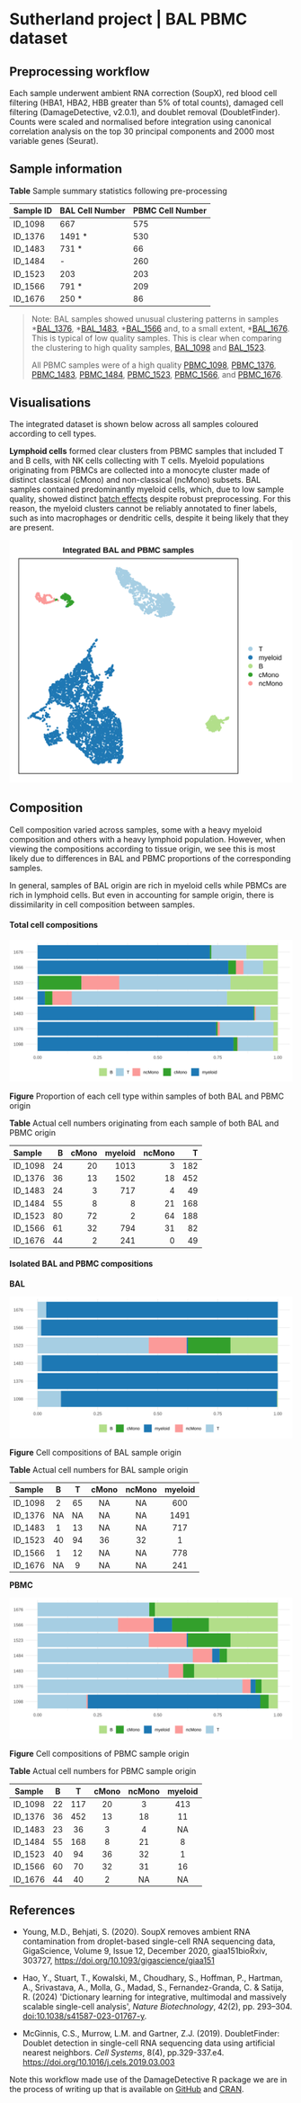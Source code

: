 # Sutherland project \| BAL PBMC dataset

## Preprocessing workflow

Each sample underwent ambient RNA correction (SoupX), red blood cell filtering (HBA1, HBA2, HBB greater than 5% of total counts), damaged cell filtering (DamageDetective, v2.0.1), and doublet removal (DoubletFinder). Counts were scaled and normalised before integration using canonical correlation analysis on the top 30 principal components and 2000 most variable genes (Seurat).

## Sample information

**Table** Sample summary statistics following pre-processing

| Sample ID | BAL Cell Number | PBMC Cell Number |
|:----------|:----------------|:-----------------|
| ID_1098   | 667             | 575              |
| ID_1376   | 1491 \*         | 530              |
| ID_1483   | 731 \*          | 66               |
| ID_1484   | \-              | 260              |
| ID_1523   | 203             | 203              |
| ID_1566   | 791 \*          | 209              |
| ID_1676   | 250 \*          | 86               |

> Note: BAL samples showed unusual clustering patterns in samples \*[BAL_1376](https://github.com/AlicenJoyHenning/TB_BAL/blob/master/plots/sample_quality/BAL_1376.png), \*[BAL_1483](https://github.com/AlicenJoyHenning/TB_BAL/blob/master/plots/sample_quality/BAL_1483.png), \*[BAL_1566](https://github.com/AlicenJoyHenning/TB_BAL/blob/master/plots/sample_quality/BAL_1566.png) and, to a small extent, \*[BAL_1676](https://github.com/AlicenJoyHenning/TB_BAL/blob/master/plots/sample_quality/BAL_1676.png). This is typical of low quality samples. This is clear when comparing the clustering to high quality samples, [BAL_1098](https://github.com/AlicenJoyHenning/TB_BAL/blob/master/plots/sample_quality/BAL_1098.png) and [BAL_1523](https://github.com/AlicenJoyHenning/TB_BAL/blob/master/plots/sample_quality/BAL_1523.png).
>
> All PBMC samples were of a high quality [PBMC_1098](https://github.com/AlicenJoyHenning/TB_BAL/blob/master/plots/sample_quality/PBMC_1098.png), [PBMC_1376](https://github.com/AlicenJoyHenning/TB_BAL/blob/master/plots/sample_quality/PBMC_1376.png), [PBMC_1483](https://github.com/AlicenJoyHenning/TB_BAL/blob/master/plots/sample_quality/PBMC_1483.png), [PBMC_1484](https://github.com/AlicenJoyHenning/TB_BAL/blob/master/plots/sample_quality/PBMC_1484.png), [PBMC_1523](https://github.com/AlicenJoyHenning/TB_BAL/blob/master/plots/sample_quality/PBMC_1523.png), [PBMC_1566](https://github.com/AlicenJoyHenning/TB_BAL/blob/master/plots/sample_quality/PBMC_1566.png), and [PBMC_1676](https://github.com/AlicenJoyHenning/TB_BAL/blob/master/plots/sample_quality/PBMC_1676.png).

## Visualisations

The integrated dataset is shown below across all samples coloured according to cell types.

**Lymphoid cells** formed clear clusters from PBMC samples that included T and B cells, with NK cells collecting with T cells. Myeloid populations originating from PBMCs are collected into a monocyte cluster made of distinct classical (cMono) and non-classical (ncMono) subsets. BAL samples contained predominantly myeloid cells, which, due to low sample quality, showed distinct [batch effects](https://github.com/AlicenJoyHenning/TB_BAL/blob/master/plots/integrated/batch_effect.png) despite robust preprocessing. For this reason, the myeloid clusters cannot be reliably annotated to finer labels, such as into macrophages or dendritic cells, despite it being likely that they are present.

![**Figure** UMAP of annotated samples from the integrated TB BAL-PBMC dataset](plots/integrated/annotated.svg)

## Composition

Cell composition varied across samples, some with a heavy myeloid composition and others with a heavy lymphoid population. However, when viewing the compositions according to tissue origin, we see this is most likely due to differences in BAL and PBMC proportions of the corresponding samples.

In general, samples of BAL origin are rich in myeloid cells while PBMCs are rich in lymphoid cells. But even in accounting for sample origin, there is dissimilarity in cell composition between samples.

#### Total cell compositions

![](plots/composition/PBMC_BAL_proportion.svg)

**Figure** Proportion of each cell type within samples of both BAL and PBMC origin

**Table** Actual cell numbers originating from each sample of both BAL and PBMC origin

| Sample  |   B | cMono | myeloid | ncMono |   T |
|:--------|----:|------:|--------:|-------:|----:|
| ID_1098 |  24 |    20 |    1013 |      3 | 182 |
| ID_1376 |  36 |    13 |    1502 |     18 | 452 |
| ID_1483 |  24 |     3 |     717 |      4 |  49 |
| ID_1484 |  55 |     8 |       8 |     21 | 168 |
| ID_1523 |  80 |    72 |       2 |     64 | 188 |
| ID_1566 |  61 |    32 |     794 |     31 |  82 |
| ID_1676 |  44 |     2 |     241 |      0 |  49 |

#### Isolated BAL and PBMC compositions

**BAL**

![](plots/composition/BAL_proportion.svg)

**Figure** Cell compositions of BAL sample origin

**Table** Actual cell numbers for BAL sample origin

| Sample  |  B  |  T  | cMono | ncMono | myeloid |
|:-------:|:---:|:---:|:-----:|:------:|:-------:|
| ID_1098 |  2  | 65  |  NA   |   NA   |   600   |
| ID_1376 | NA  | NA  |  NA   |   NA   |  1491   |
| ID_1483 |  1  | 13  |  NA   |   NA   |   717   |
| ID_1523 | 40  | 94  |  36   |   32   |    1    |
| ID_1566 |  1  | 12  |  NA   |   NA   |   778   |
| ID_1676 | NA  |  9  |  NA   |   NA   |   241   |

**PBMC**

![](plots/composition/PBMC_proportion.svg)

**Figure** Cell compositions of PBMC sample origin

**Table** Actual cell numbers for PBMC sample origin

| Sample  |  B  |  T  | cMono | ncMono | myeloid |
|:-------:|:---:|:---:|:-----:|:------:|:-------:|
| ID_1098 | 22  | 117 |  20   |   3    |   413   |
| ID_1376 | 36  | 452 |  13   |   18   |   11    |
| ID_1483 | 23  | 36  |   3   |   4    |   NA    |
| ID_1484 | 55  | 168 |   8   |   21   |    8    |
| ID_1523 | 40  | 94  |  36   |   32   |    1    |
| ID_1566 | 60  | 70  |  32   |   31   |   16    |
| ID_1676 | 44  | 40  |   2   |   NA   |   NA    |

## References

-   Young, M.D., Behjati, S. (2020). SoupX removes ambient RNA contamination from droplet-based single-cell RNA sequencing data, GigaScience, Volume 9, Issue 12, December 2020, giaa151bioRxiv, 303727, <https://doi.org/10.1093/gigascience/giaa151>

-   Hao, Y., Stuart, T., Kowalski, M., Choudhary, S., Hoffman, P., Hartman, A., Srivastava, A., Molla, G., Madad, S., Fernandez-Granda, C. & Satija, R. (2024) 'Dictionary learning for integrative, multimodal and massively scalable single-cell analysis', *Nature Biotechnology*, 42(2), pp. 293–304. <doi:10.1038/s41587-023-01767-y>.

-   McGinnis, C.S., Murrow, L.M. and Gartner, Z.J. (2019). DoubletFinder: Doublet detection in single-cell RNA sequencing data using artificial nearest neighbors. *Cell Systems*, 8(4), pp.329-337.e4. <https://doi.org/10.1016/j.cels.2019.03.003>

Note this workflow made use of the DamageDetective R package we are in the process of writing up that is available on [GitHub](https://github.com/AlicenJoyHenning/DamageDetective) and [CRAN](https://cloud.r-project.org/web/packages/DamageDetective/index.html).
